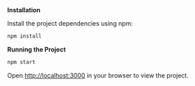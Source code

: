 **Installation**

Install the project dependencies using npm:

```bash
npm install
```
**Running the Project**

```bash
npm start
```

Open [http://localhost:3000](http://localhost:3000) in your browser to view the project.
